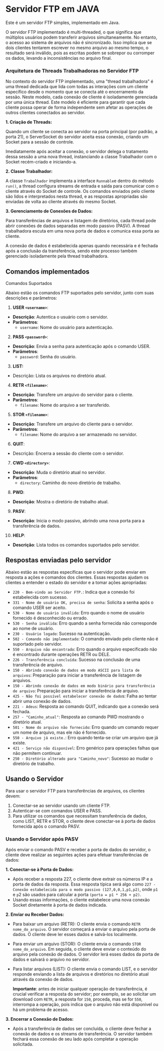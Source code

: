 # Servidor FTP em JAVA

Este é um servidor FTP simples, implementado em Java.

O servidor FTP implementado é multi-threaded, o que significa que múltiplos usuários podem transferir arquivos simultaneamente. No entanto, o acesso ao sistema de arquivos não é sincronizado. Isso implica que se dois clientes tentarem escrever no mesmo arquivo ao mesmo tempo, o resultado será inválido, pois as escritas podem se sobrepor ou corromper os dados, levando a inconsistências no arquivo final.

### Arquitetura de Threads Trabalhadoras no Servidor FTP

No contexto do servidor FTP implementado, uma "thread trabalhadora" é uma thread dedicada que lida com todas as interações com um cliente específico desde o momento que se conecta até o encerramento da sessão. Neste modelo, cada conexão de cliente é isoladamente gerenciada por uma única thread. Este modelo é eficiente para garantir que cada cliente possa operar de forma independente sem afetar as operações de outros clientes conectados ao servidor.

**1. Criação de Threads:**
  
  Quando um cliente se conecta ao servidor na porta principal (por padrão, a porta 21), o ServerSocket do servidor aceita essa conexão, criando um Socket para a sessão de controle.

  Imediatamente após aceitar a conexão, o servidor delega o tratamento dessa sessão a uma nova thread, instanciando a classe Trabalhador com o Socket recém-criado e iniciando-a.

**2. Classe Trabalhador:**
  
  A classe `Trabalhador` implementa a interface `Runnable`e dentro do método `run()`, a thread configura streams de entrada e saída para comunicar com o cliente através do Socket de controle. Os comandos enviados pelo cliente são lidos e interpretados nesta thread, e as respostas apropriadas são enviadas de volta ao cliente através do mesmo Socket.

**3. Gerenciamento de Conexões de Dados:**
  
  Para transferências de arquivos e listagem de diretórios, cada thread pode abrir conexões de dados separadas em modo passivo (PASV). A thread trabalhadora escuta em uma nova porta de dados e comunica essa porta ao cliente.

  A conexão de dados é estabelecida apenas quando necessária e é fechada após a conclusão da transferência, sendo este processo também gerenciado isoladamente pela thread trabalhadora.


## Comandos implementados

Comandos Suportados

Abaixo estão os comandos FTP suportados pelo servidor, junto com suas descrições e parâmetros:

1. **USER `<username>`**:
- **Descrição**: Autentica o usuário com o servidor.
- **Parâmetros**:
  - `username`: Nome do usuário para autenticação.

2. **PASS `<password>`**:
- **Descrição**: Envia a senha para autenticação após o comando USER.
- **Parâmetros**:
  - `password`: Senha do usuário.

3. **LIST:**
- Descrição:  Lista os arquivos no diretório atual.

4. **RETR `<filename>`**: 
- **Descrição**: Transfere um arquivo do servidor para o cliente.
- **Parâmetros**:
  - `filename`: Nome do arquivo a ser transferido.

5. **STOR `<filename>`**:
- **Descrição**: Transfere um arquivo do cliente para o servidor.
- **Parâmetros**:
  - `filename`: Nome do arquivo a ser armazenado no servidor.

6. **QUIT**:
- Descrição: Encerra a sessão do cliente com o servidor.

7. **CWD `<directory>`**:
- **Descrição**: Muda o diretório atual no servidor.
- **Parâmetros**:
  - `directory`: Caminho do novo diretório de trabalho.

8. **PWD**:
- **Descrição**: Mostra o diretório de trabalho atual.

9. **PASV**:
- **Descrição**: Inicia o modo passivo, abrindo uma nova porta para a transferência de dados.

10. **HELP**:
- **Descrição**: Lista todos os comandos suportados pelo servidor.

## Respostas enviadas pelo servidor

Abaixo estão as respostas específicas que o servidor pode enviar em resposta a ações e comandos dos clientes. Essas respostas ajudam os clientes a entender o estado do servidor e a tomar ações apropriadas:

- `220 - Bem-vindo ao Servidor FTP.`: Indica que a conexão foi estabelecida com sucesso.
- `331 - Nome de usuário OK, precisa de senha`: Solicita a senha após o comando USER ser aceito.
- `530 - Nome de usuário inválido`: Erro quando o nome de usuário fornecido é desconhecido ou errado.
- `530 - Senha inválida`: Erro quando a senha fornecida não corresponde ao nome de usuário.
- `230 - Usuário logado`: Sucesso na autenticação.
- `502 - Comando não implementado`: O comando enviado pelo cliente não é suportado pelo servidor.
- `550 - Arquivo não encontrado`: Erro quando o arquivo especificado não é encontrado durante operações RETR ou DELE.
- `226 - Transferência concluída`: Sucesso na conclusão de uma transferência de arquivo.
- `150 - Abrindo conexão de dados em modo ASCII para lista de arquivos`: Preparação para iniciar a transferência de listagem de arquivos.
- `150 - Abrindo conexão de dados em modo binário para transferência de arquivo`: Preparação para iniciar a transferência de arquivo.
- `425 - Não foi possível estabelecer conexão de dado`s: Falha ao tentar abrir uma conexão de dados.
- `221 - Adeus`: Resposta ao comando QUIT, indicando que a conexão será fechada.
- `257 - "Caminho_atual"`: Resposta ao comando PWD mostrando o diretório atual.
- `501 - Nome do arquivo não fornecido`: Erro quando um comando requer um nome de arquivo, mas ele não é fornecido.
- `550 - Arquivo já existe.`: Erro quando tenta-se criar um arquivo que já existe.
- `421 - Serviço não disponível`: Erro genérico para operações falhas que não permitem continuar.
- `250 - Diretório alterado para "Caminho_novo"`: Sucesso ao mudar o diretório de trabalho.

## Usando o Servidor

Para usar o servidor FTP para transferências de arquivos, os clientes devem:

1. Conectar-se ao servidor usando um cliente FTP.
2. Autenticar-se com comandos USER e PASS.
3. Para utilizar os comandos que necessitam transferência de dados, como LIST, RETR e STOR, o cliente deve conectar-se à porta de dados fornecida após o comando PASV.

### Usando o Servidor após PASV

Após enviar o comando PASV e receber a porta de dados do servidor, o cliente deve realizar as seguintes ações para efetuar transferências de dados:

**1. Conectar-se à Porta de Dados:**
- Após receber a resposta 227, o cliente deve extrair os números IP e a porta de dados da resposta. Essa resposta típica será algo como `227 - Conexão estabelecida para o modo passivo (127,0,0,1,p1,p2)`, onde `p1` e `p`2 são usados para calcular a porta `(porta = p1 * 256 + p2)`.
- Usando essas informações, o cliente estabelece uma nova conexão Socket diretamente à porta de dados indicada.

**2. Enviar ou Receber Dados:**
- Para baixar um arquivo (RETR): O cliente envia o comando `RETR nome_do_arquivo`. O servidor começará a enviar o arquivo pela porta de dados. O cliente deve ler esses dados e salvá-los localmente. 
- Para enviar um arquivo (STOR): O cliente envia o comando `STOR nome_do_arquivo`. Em seguida, o cliente deve enviar o conteúdo do arquivo pela conexão de dados. O servidor lerá esses dados da porta de dados e salvará o arquivo no servidor.
- Para listar arquivos (LIST): O cliente envia o comando LIST, e o servidor responde enviando a lista de arquivos e diretórios no diretório atual através da conexão de dados.

  **Importante**: antes de iniciar qualquer operação de transferência, é crucial verificar a resposta do servidor; por exemplo, se ao solicitar um download com `RETR`, a resposta for `150`, proceda, mas se for `550`, interrompa a operação, pois indica que o arquivo não está disponível ou há um problema de acesso.

**3. Encerrar a Conexão de Dados:**
- Após a transferência de dados ser concluída, o cliente deve fechar a conexão de dados e os streams de transferência. O servidor também fechará essa conexão de seu lado após completar a operação solicitada.
